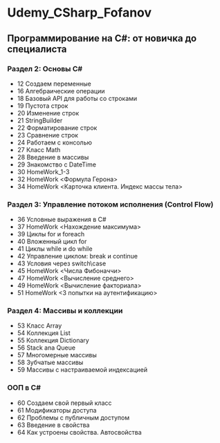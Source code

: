 # Udemy_CSharp_Fofanov
## Программирование на С#: от новичка до специалиста ##
### Раздел 2: Основы С# ###
* 12 Создаем переменные
* 16 Алгебраические операции
* 18 Базовый API для работы со строками
* 19 Пустота строк
* 20 Изменение строк
* 21 StringBuilder
* 22 Форматирование строк
* 23 Сравнение строк
* 24 Работаем с консолью
* 27 Класс Math
* 28 Введение в массивы
* 29 Знакомство с DateTime
* 30 HomeWork_1-3
* 32 HomeWork <Формула Герона>
* 34 HomeWork <Карточка клиента. Индекс массы тела>
### Раздел 3: Управление потоком исполнения (Control Flow) ###
* 36 Условные выражения в C#
* 37 HomeWork <Нахождение максимума>
* 39 Циклы for и foreach
* 40 Вложенный цикл for
* 41 Циклы while и do while
* 42 Управление циклом: break и continue
* 43 Условия через switch\case
* 45 HomeWork <Числа Фибоначчи>
* 47 HomeWork <Вычисление среднего>
* 49 HomeWork <Вычисление факториала>
* 51 HomeWork <3 попытки на аутентификацию>
### Раздел 4: Массивы и коллекции ###
* 53 Класс Array
* 54 Коллекция List
* 55 Коллекция Dictionary
* 56 Stack ana Queue
* 57 Многомерные массивы
* 58 Зубчатые массивы
* 59 Массивы с настраиваемой индексацией
### ООП в C# ###
* 60 Создаем свой первый класс
* 61 Модификаторы доступа
* 62 Проблемы с публичным доступом
* 63 Введение в свойства
* 64 Как устроены свойства. Автосвойства
